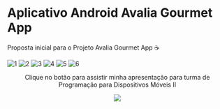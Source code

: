 # Aplicativo Android Avalia Gourmet App

Proposta inicial para o Projeto Avalia Gourmet App ☕

![1](https://user-images.githubusercontent.com/56417462/146106549-49f5db30-423a-452f-ac34-853833d32659.png)
![2](https://user-images.githubusercontent.com/56417462/146106551-70cf5021-dd03-4151-99ae-8b36bd1e88d8.png)
![3](https://user-images.githubusercontent.com/56417462/146106552-e4109ea1-eb68-404c-9a14-fe1fdf5bed7f.png)
![4](https://user-images.githubusercontent.com/56417462/146106553-6f34e2c4-cc24-4900-b4c8-d87c513f0bcc.png)
![5](https://user-images.githubusercontent.com/56417462/146106554-c341aba9-2d90-4e87-abe9-fe1d73dd37df.png)
![6](https://user-images.githubusercontent.com/56417462/146106556-f515784a-7bd0-4c3b-adac-bcdb8d1dbb95.png)



        



<div align="center">

Clique no botão para assistir minha apresentação para turma de Programação para Dispositivos Móveis II 

 <a href="https://youtu.be/mUtVCSrezOM" ><img src="https://img.shields.io/badge/YouTube-FF0000?style=for-the-badge&logo=youtube&logoColor=white"></a>
  
</div>
